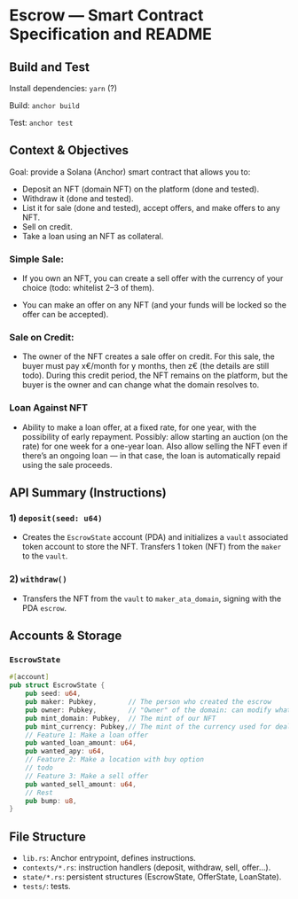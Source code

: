 # Escrow — Smart Contract Specification and README

## Build and Test

Install dependencies: `yarn` (?)

Build: `anchor build`

Test: `anchor test`

## Context & Objectives

Goal: provide a Solana (Anchor) smart contract that allows you to:

* Deposit an NFT (domain NFT) on the platform (done and tested).
* Withdraw it (done and tested).
* List it for sale (done and tested), accept offers, and make offers to any NFT.
* Sell on credit.
* Take a loan using an NFT as collateral.

### Simple Sale:

* If you own an NFT, you can create a sell offer with the currency of your choice (todo: whitelist 2–3 of them).

* You can make an offer on any NFT (and your funds will be locked so the offer can be accepted).

### Sale on Credit:

* The owner of the NFT creates a sale offer on credit. For this sale, the buyer must pay x€/month for y months, then z€ (the details are still todo). During this credit period, the NFT remains on the platform, but the buyer is the owner and can change what the domain resolves to.

### Loan Against NFT

* Ability to make a loan offer, at a fixed rate, for one year, with the possibility of early repayment.
  Possibly: allow starting an auction (on the rate) for one week for a one-year loan.
  Also allow selling the NFT even if there’s an ongoing loan — in that case, the loan is automatically repaid using the sale proceeds.

## API Summary (Instructions)

### 1) `deposit(seed: u64)`

* Creates the `EscrowState` account (PDA) and initializes a `vault` associated token account to store the NFT. Transfers 1 token (NFT) from the `maker` to the `vault`.

### 2) `withdraw()`

* Transfers the NFT from the `vault` to `maker_ata_domain`, signing with the PDA `escrow`.

## Accounts & Storage

### `EscrowState`

```rust
#[account]
pub struct EscrowState {
    pub seed: u64,
    pub maker: Pubkey,        // The person who created the escrow
    pub owner: Pubkey,        // "Owner" of the domain: can modify what it resolves to
    pub mint_domain: Pubkey,  // The mint of our NFT
    pub mint_currency: Pubkey,// The mint of the currency used for dealing with this domain (eg USDC)
    // Feature 1: Make a loan offer
    pub wanted_loan_amount: u64,
    pub wanted_apy: u64,
    // Feature 2: Make a location with buy option
    // todo
    // Feature 3: Make a sell offer
    pub wanted_sell_amount: u64,
    // Rest
    pub bump: u8,
}
```

## File Structure

* `lib.rs`: Anchor entrypoint, defines instructions.
* `contexts/*.rs`: instruction handlers (deposit, withdraw, sell, offer...).
* `state/*.rs`: persistent structures (EscrowState, OfferState, LoanState).
* `tests/`: tests.